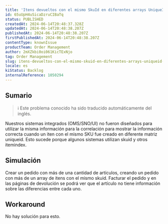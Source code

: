 ```yaml
---
title: 'Itens devueltos con el mismo SkuId en diferentes arrays UniqueId no es visible correctamente'
id: 65uUpH4uSicaDzruCIBaTq
status: PUBLISHED
createdAt: 2024-06-14T20:48:37.328Z
updatedAt: 2024-06-14T20:48:38.207Z
publishedAt: 2024-06-14T20:48:38.207Z
firstPublishedAt: 2024-06-14T20:48:38.207Z
contentType: knownIssue
productTeam: Order Management
author: 2mXZkbi0oi061KicTExNjo
tag: Order Management
slug: itens-devueltos-con-el-mismo-skuid-en-diferentes-arrays-uniqueid-no-es-visible-correctamente
locale: es
kiStatus: Backlog
internalReference: 1050294
---
```


## Sumario

>ℹ️ Este problema conocido ha sido traducido automáticamente del inglés.


Nuestros sistemas integrados (OMS/SNO/UI) no fueron diseñados para utilizar la misma información para la correlación para mostrar la información correcta cuando un iten con el mismo SKU fue creado en diferente matriz uniqueid. Esto sucede porque algunos sistemas utilizan skuid y otros itemindex.



## Simulación


Crear un pedido con más de una cantidad de artículos, creando un pedido con más de un array de itens con el mismo skuid. Facturar el pedido y en las páginas de devolución se podrá ver que el artículo no tiene información sobre las diferencias entre cada uno.



## Workaround


No hay solución para esto.





